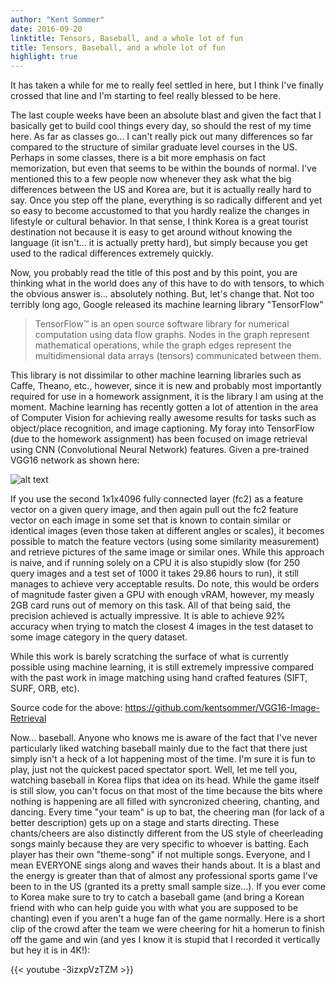 ```yaml
---
author: "Kent Sommer"
date: 2016-09-20
linktitle: Tensors, Baseball, and a whole lot of fun
title: Tensors, Baseball, and a whole lot of fun
highlight: true
---
```


It has taken a while for me to really feel settled in here, but I think I've finally crossed that line and I'm starting to feel really blessed to be here. 

The last couple weeks have been an absolute blast and given the fact that I basically get to build cool things every day, so should the rest of my time here. As far as classes go... I can't really pick out many differences so far compared to the structure of similar graduate level courses in the US. Perhaps in some classes, there is a bit more emphasis on fact memorization, but even that seems to be within the bounds of normal. I've mentioned this to a few people now whenever they ask what the big differences between the US and Korea are, but it is actually really hard to say. Once you step off the plane, everything is so radically different and yet so easy to become accustomed to that you hardly realize the changes in lifestyle or cultural behavior. In that sense, I think Korea is a great tourist destination not because it is easy to get around without knowing the language (it isn't... it is actually pretty hard), but simply because you get used to the radical differences extremely quickly.

Now, you probably read the title of this post and by this point, you are thinking what in the world does any of this have to do with tensors, to which the obvious answer is... absolutely nothing. But, let's change that. Not too terribly long ago, Google released its machine learning library "TensorFlow"

> TensorFlow™ is an open source software library for numerical computation using data flow graphs. Nodes in the graph represent mathematical operations, while the graph edges represent the multidimensional data arrays (tensors) communicated between them. 

This library is not dissimilar to other machine learning libraries such as Caffe, Theano, etc., however, since it is new and probably most importantly required for use in a homework assignment, it is the library I am using at the moment. Machine learning has recently gotten a lot of attention in the area of Computer Vision for achieving really awesome results for tasks such as object/place recognition, and image captioning. My foray into TensorFlow (due to the homework assignment) has been focused on image retrieval using CNN (Convolutional Neural Network) features. Given a pre-trained VGG16 network as shown here:

![alt text](/postimgs/vgg16.png)

If you use the second 1x1x4096 fully connected layer (fc2) as a feature vector on a given query image, and then again pull out the fc2 feature vector on each image in some set that is known to contain similar or identical images (even those taken at different angles or scales), it becomes possible to match the feature vectors (using some similarity measurement) and retrieve pictures of the same image or similar ones. While this approach is naive, and if running solely on a CPU it is also stupidly slow (for 250 query images and a test set of 1000 it takes 29.86 hours to run), it still manages to achieve very acceptable results. Do note, this would be orders of magnitude faster given a GPU with enough vRAM, however, my measly 2GB card runs out of memory on this task. All of that being said, the precision achieved is actually impressive. It is able to achieve 92% accuracy when trying to match the closest 4 images in the test dataset to some image category in the query dataset. 

While this work is barely scratching the surface of what is currently possible using machine learning, it is still extremely impressive compared with the past work in image matching using hand crafted features (SIFT, SURF, ORB, etc). 

Source code for the above: https://github.com/kentsommer/VGG16-Image-Retrieval

Now... baseball. Anyone who knows me is aware of the fact that I've never particularly liked watching baseball mainly due to the fact that there just simply isn't a heck of a lot happening most of the time. I'm sure it is fun to play, just not the quickest paced spectator sport. Well, let me tell you, watching baseball in Korea flips that idea on its head. While the game itself is still slow, you can't focus on that most of the time because the bits where nothing is happening are all filled with syncronized cheering, chanting, and dancing. Every time "your team" is up to bat, the cheering man (for lack of a better description) gets up on a stage and starts directing. These chants/cheers are also distinctly different from the US style of cheerleading songs mainly because they are very specific to whoever is batting. Each player has their own "theme-song" if not multiple songs. Everyone, and I mean EVERYONE sings along and waves their hands about. It is a blast and the energy is greater than that of almost any professional sports game I've been to in the US (granted its a pretty small sample size...). If you ever come to Korea make sure to try to catch a baseball game (and bring a Korean friend with who can help guide you with what you are supposed to be chanting) even if you aren't a huge fan of the game normally. Here is a short clip of the crowd after the team we were cheering for hit a homerun to finish off the game and win (and yes I know it is stupid that I recorded it vertically but hey it is in 4K!):

{{< youtube -3izxpVzTZM >}}
